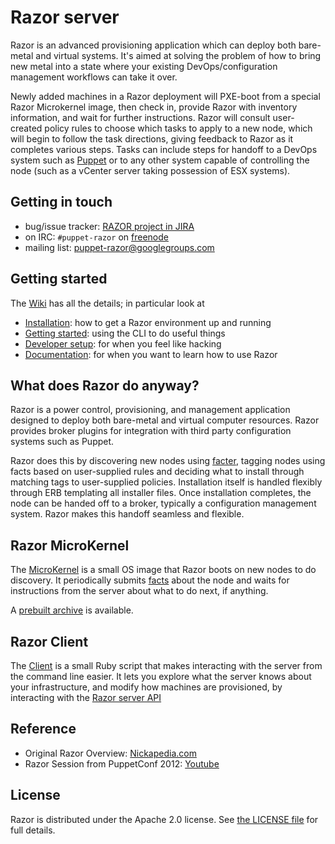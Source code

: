 # Razor server

Razor is an advanced provisioning application which can deploy both
bare-metal and virtual systems. It's aimed at solving the problem of how to
bring new metal into a state where your existing DevOps/configuration
management workflows can take it over.

Newly added machines in a Razor deployment will PXE-boot from a special Razor
Microkernel image, then check in, provide Razor with inventory information,
and wait for further instructions. Razor will consult user-created policy
rules to choose which tasks to apply to a new node, which will begin to
follow the task directions, giving feedback to Razor as it completes various
steps. Tasks can include steps for handoff to a DevOps system such as
[Puppet](https://github.com/puppetlabs/puppet) or to any other system capable
of controlling the node (such as a vCenter server taking possession of ESX
systems).

## Getting in touch

* bug/issue tracker: [RAZOR project in JIRA](https://tickets.puppetlabs.com/browse/RAZOR)
* on IRC: `#puppet-razor` on [freenode](http://freenode.net/)
* mailing list: [puppet-razor@googlegroups.com](http://groups.google.com/group/puppet-razor)

## Getting started

The [Wiki](https://github.com/puppetlabs/razor-server/wiki) has all the
details; in particular look at

* [Installation](https://github.com/puppetlabs/razor-server/wiki/Installation): how to get a Razor environment up and running
* [Getting started](https://github.com/puppetlabs/razor-server/wiki/Getting-started): using the CLI to do useful things
* [Developer setup](https://github.com/puppetlabs/razor-server/wiki/Developer-setup): for when you feel like hacking
* [Documentation](./doc/index.md): for when you want to learn how to use Razor

## What does Razor do anyway?

Razor is a power control, provisioning, and management application designed
to deploy both bare-metal and virtual computer resources. Razor provides
broker plugins for integration with third party configuration systems such
as Puppet.

Razor does this by discovering new nodes using
[facter](https://github.com/puppetlabs/facter), tagging nodes using facts
based on user-supplied rules and deciding what to install through matching
tags to user-supplied policies. Installation itself is handled flexibly
through ERB templating all installer files. Once installation completes,
the node can be handed off to a broker, typically a configuration
management system. Razor makes this handoff seamless and flexible.

## Razor MicroKernel

The [MicroKernel](https://github.com/puppetlabs/razor-el-mk) is a small OS
image that Razor boots on new nodes to do discovery. It periodically
submits [facts](https://github.com/puppetlabs/facter) about the node and
waits for instructions from the server about what to do next, if anything.

A [prebuilt archive](https://s3-us-west-2.amazonaws.com/razor-releases/microkernel-008.tar)
is available.

## Razor Client

The [Client](https://github.com/puppetlabs/razor-client) is a small Ruby
script that makes interacting with the server from the command line
easier. It lets you explore what the server knows about your
infrastructure, and modify how machines are provisioned, by interacting
with the
[Razor server API](https://github.com/puppetlabs/razor-server/blob/master/doc/api.md)

## Reference

* Original Razor Overview: [Nickapedia.com](http://nickapedia.com/2012/05/21/lex-parsimoniae-cloud-provisioning-with-a-razor)
* Razor Session from PuppetConf 2012: [Youtube](http://www.youtube.com/watch?v=cR1bOg0IU5U)


## License

Razor is distributed under the Apache 2.0 license.
See [the LICENSE file](LICENSE) for full details.
